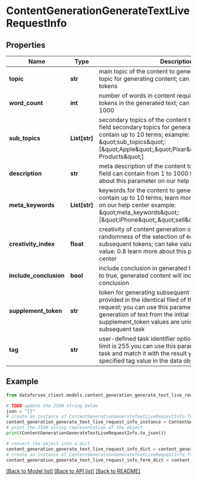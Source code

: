 # ContentGenerationGenerateTextLiveRequestInfo


## Properties

Name | Type | Description | Notes
------------ | ------------- | ------------- | -------------
**topic** | **str** | main topic of the content to generate required field main topic for generating content; can contain from 1 to 50 tokens | [optional] 
**word_count** | **int** | number of words in content required field the number of tokens in the generated text; can take values from 1 to 1000 | [optional] 
**sub_topics** | **List[str]** | secondary topics of the content to generate optional field secondary topics for generating content; can contain up to 10 terms; example: \&quot;sub_topics\&quot;: [\&quot;Apple\&quot;,\&quot;Pixar\&quot;,\&quot;Amazing Products\&quot;] | [optional] 
**description** | **str** | meta description of the content to generate optional field can contain from 1 to 1000 tokens learn more about this parameter on our help center | [optional] 
**meta_keywords** | **List[str]** | keywords for the content to generate optional field can contain up to 10 terms; learn more about this parameter on our help center example: \&quot;meta_keywords\&quot;: [\&quot;iPhone\&quot;,\&quot;sell\&quot;,\&quot;CEO\&quot;] | [optional] 
**creativity_index** | **float** | creativity of content generation optional field the randomness of the selection of equally probable subsequent tokens; can take values from 0 to 1 default value: 0.8 learn more about this parameter on our help center | [optional] 
**include_conclusion** | **bool** | include conclusion in generated text optional field if set to true, generated content will include a logical conclusion | [optional] 
**supplement_token** | **str** | token for generating subsequent results optional field provided in the identical filed of the response to each request; you can use this parameter to continue the generation of text from the initial response supplement_token values are unique for each subsequent task | [optional] 
**tag** | **str** | user-defined task identifier optional field the character limit is 255 you can use this parameter to identify the task and match it with the result you will find the specified tag value in the data object of the response | [optional] 

## Example

```python
from dataforseo_client.models.content_generation_generate_text_live_request_info import ContentGenerationGenerateTextLiveRequestInfo

# TODO update the JSON string below
json = "{}"
# create an instance of ContentGenerationGenerateTextLiveRequestInfo from a JSON string
content_generation_generate_text_live_request_info_instance = ContentGenerationGenerateTextLiveRequestInfo.from_json(json)
# print the JSON string representation of the object
print(ContentGenerationGenerateTextLiveRequestInfo.to_json())

# convert the object into a dict
content_generation_generate_text_live_request_info_dict = content_generation_generate_text_live_request_info_instance.to_dict()
# create an instance of ContentGenerationGenerateTextLiveRequestInfo from a dict
content_generation_generate_text_live_request_info_form_dict = content_generation_generate_text_live_request_info.from_dict(content_generation_generate_text_live_request_info_dict)
```
[[Back to Model list]](../README.md#documentation-for-models) [[Back to API list]](../README.md#documentation-for-api-endpoints) [[Back to README]](../README.md)


